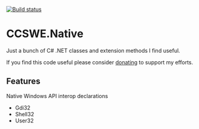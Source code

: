 [![Build status](https://ci.appveyor.com/api/projects/status/g2r8lpgyuumkscfy?svg=true)](https://ci.appveyor.com/project/CoryCharlton/ccswe-native)

# CCSWE.Native

Just a bunch of C# .NET classes and extension methods I find useful.

If you find this code useful please consider [donating](https://www.paypal.com/cgi-bin/webscr?cmd=_s-xclick&hosted_button_id=ECGSEZ36LV6QU) to support my efforts.

## Features

Native Windows API interop declarations

* Gdi32
* Shell32
* User32